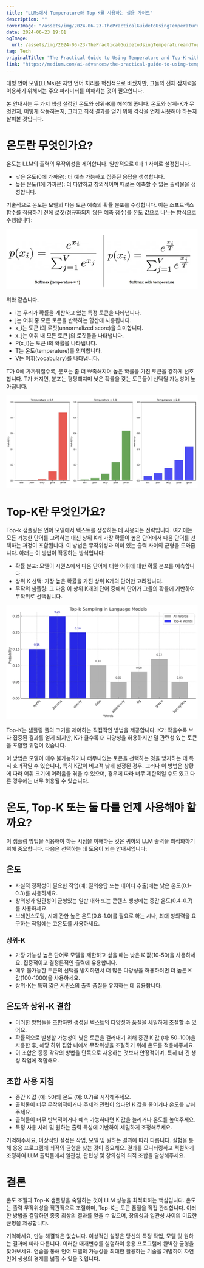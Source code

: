 ```yaml
---
title: "LLMs에서 Temperature와 Top-K를 사용하는 실용 가이드"
description: ""
coverImage: "/assets/img/2024-06-23-ThePracticalGuidetoUsingTemperatureandTop-KwithLLMs_0.png"
date: 2024-06-23 19:01
ogImage: 
  url: /assets/img/2024-06-23-ThePracticalGuidetoUsingTemperatureandTop-KwithLLMs_0.png
tag: Tech
originalTitle: "The Practical Guide to Using Temperature and Top-K with LLMs"
link: "https://medium.com/ai-advances/the-practical-guide-to-using-temperature-and-top-k-with-llms-21d3e5031fb6"
---
```



대형 언어 모델(LLMs)은 자연 언어 처리를 혁신적으로 바꿨지만, 그들의 전체 잠재력을 이용하기 위해서는 주요 파라미터를 이해하는 것이 필요합니다.

본 안내서는 두 가지 핵심 설정인 온도와 상위-K를 해석해 줍니다. 온도와 상위-K가 무엇인지, 어떻게 작동하는지, 그리고 최적 결과를 얻기 위해 각각을 언제 사용해야 하는지 살펴볼 것입니다.

# 온도란 무엇인가요?

온도는 LLM의 출력의 무작위성을 제어합니다. 일반적으로 0과 1 사이로 설정됩니다.

<div class="content-ad"></div>

- 낮은 온도(0에 가까운): 더 예측 가능하고 집중된 응답을 생성합니다.
- 높은 온도(1에 가까운): 더 다양하고 창의적이며 때로는 예측할 수 없는 출력물을 생성합니다.

기술적으로 온도는 모델의 다음 토큰 예측의 확률 분포를 수정합니다. 이는 소프트맥스 함수를 적용하기 전에 로짓(정규화되지 않은 예측 점수)를 온도 값으로 나누는 방식으로 수행됩니다:

![image](/assets/img/2024-06-23-ThePracticalGuidetoUsingTemperatureandTop-KwithLLMs_0.png)

위와 같습니다.

<div class="content-ad"></div>

- i는 우리가 확률을 계산하고 있는 특정 토큰을 나타냅니다.
- j는 어휘 중 모든 토큰을 반복하는 합산에 사용됩니다.
- x_i는 토큰 i의 로짓(unnormalized score)을 의미합니다.
- x_j는 어휘 내 모든 토큰 j의 로짓들을 나타냅니다.
- P(x_i)는 토큰 i의 확률을 나타냅니다.
- T는 온도(temperature)를 의미합니다.
- V는 어휘(vocabulary)를 나타냅니다.

T가 0에 가까워질수록, 분포는 좀 더 뾰족해지며 높은 확률을 가진 토큰을 강하게 선호합니다. T가 커지면, 분포는 평평해지며 낮은 확률을 갖는 토큰들이 선택될 가능성이 높아집니다.

![image](/assets/img/2024-06-23-ThePracticalGuidetoUsingTemperatureandTop-KwithLLMs_1.png)

# Top-K란 무엇인가요?

<div class="content-ad"></div>

Top-k 샘플링은 언어 모델에서 텍스트를 생성하는 데 사용되는 전략입니다. 여기에는 모든 가능한 단어를 고려하는 대신 상위 K개 가장 확률이 높은 단어에서 다음 단어를 선택하는 과정이 포함됩니다. 이 방법은 무작위성과 의미 있는 출력 사이의 균형을 도와줍니다. 아래는 이 방법이 작동하는 방식입니다:

- 확률 분포: 모델이 시퀀스에서 다음 단어에 대한 어휘에 대한 확률 분포를 예측합니다.
- 상위 K 선택: 가장 높은 확률을 가진 상위 K개의 단어만 고려됩니다.
- 무작위 샘플링: 그 다음 이 상위 K개의 단어 중에서 단어가 그들의 확률에 기반하여 무작위로 선택됩니다.

![이미지](/assets/img/2024-06-23-ThePracticalGuidetoUsingTemperatureandTop-KwithLLMs_2.png)

Top-K는 샘플링 풀의 크기를 제어하는 직접적인 방법을 제공합니다. K가 작을수록 보다 집중된 결과를 얻게 되지만, K가 클수록 더 다양성을 허용하지만 덜 관련성 있는 토큰을 포함할 위험이 있습니다.

<div class="content-ad"></div>

이 방법은 모델이 매우 불가능하거나 터무니없는 토큰을 선택하는 것을 방지하는 데 특히 효과적일 수 있습니다, 특히 K값이 비교적 낮게 설정된 경우. 그러나 이 방법은 상황에 따라 어휘 크기에 어려움을 겪을 수 있으며, 경우에 따라 너무 제한적일 수도 있고 다른 경우에는 너무 허용될 수 있습니다.

# 온도, Top-K 또는 둘 다를 언제 사용해야 할까요?

이 샘플링 방법을 적용해야 하는 시점을 이해하는 것은 귀하의 LLM 출력을 최적화하기 위해 중요합니다. 다음은 선택하는 데 도움이 되는 안내서입니다:

## 온도

<div class="content-ad"></div>

- 사실적 정확성이 필요한 작업(예: 질의응답 또는 데이터 추출)에는 낮은 온도(0.1-0.3)를 사용하세요.
- 창의성과 일관성이 균형있는 일반 대화 또는 콘텐츠 생성에는 중간 온도(0.4-0.7)를 사용하세요.
- 브레인스토밍, 시에 관한 높은 온도(0.8-1.0)를 필요로 하는 시나, 최대 창의력을 요구하는 작업에는 고온도를 사용하세요.

### 상위-K

- 가장 가능성 높은 단어로 모델을 제한하고 싶을 때는 낮은 K 값(10-50)을 사용하세요. 집중적이고 결정론적인 출력에 유용합니다.
- 매우 불가능한 토큰의 선택을 방지하면서 더 많은 다양성을 허용하려면 더 높은 K 값(100-1000)을 사용하세요.
- 상위-K는 특히 짧은 시퀀스의 출력 품질을 유지하는 데 유용합니다.

## 온도와 상위-K 결합

<div class="content-ad"></div>

- 이러한 방법들을 조합하면 생성된 텍스트의 다양성과 품질을 세밀하게 조절할 수 있어요.
- 확률적으로 발생할 가능성이 낮은 토큰을 걸러내기 위해 중간 K 값 (예: 50–100)을 사용한 후, 해당 하위 집합 내에서 무작위성을 조절하기 위해 온도를 적용해주세요.
- 이 조합은 종종 각각의 방법을 단독으로 사용하는 것보다 안정적이며, 특히 더 긴 생성 작업에 적합해요.

## 조합 사용 지침

- 중간 K 값 (예: 50)와 온도 (예: 0.7)로 시작해주세요.
- 출력물이 너무 무작위적이거나 주제와 관련이 없다면 K 값을 줄이거나 온도를 낮춰주세요.
- 출력물이 너무 반복적이거나 예측 가능하다면 K 값을 늘리거나 온도를 높여주세요.
- 특정 사용 사례 및 원하는 출력 특성에 기반하여 세밀하게 조정해주세요.

기억해주세요, 이상적인 설정은 작업, 모델 및 원하는 결과에 따라 다릅니다. 실험을 통해 응용 프로그램에 최적의 균형을 찾는 것이 중요해요. 결과를 모니터링하고 적절하게 조정하여 LLM 출력물에서 일관성, 관련성 및 창의성의 최적 조합을 달성해주세요.

<div class="content-ad"></div>

# 결론

온도 조절과 Top-K 샘플링을 숙달하는 것이 LLM 성능을 최적화하는 핵심입니다. 온도는 출력 무작위성을 직관적으로 조절하며, Top-K는 토큰 품질을 직접 관리합니다. 이러한 방법을 결합하면 종종 최상의 결과를 얻을 수 있으며, 창의성과 일관성 사이의 미묘한 균형을 제공합니다.

기억하세요, 만능 해결책은 없습니다. 이상적인 설정은 당신의 특정 작업, 모델 및 원하는 결과에 따라 다릅니다. 이러한 매개변수를 실험하여 응용 프로그램에 완벽한 균형을 찾아보세요. 연습을 통해 언어 모델의 가능성을 최대한 활용하는 기술을 개발하여 자연 언어 생성의 경계를 넓힐 수 있을 것입니다.